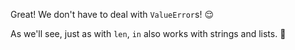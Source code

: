 Great! We don't have to deal with `ValueError`s! :relieved:

As we'll see, just as with `len`, `in` also works with strings and lists. :raised_hands:
